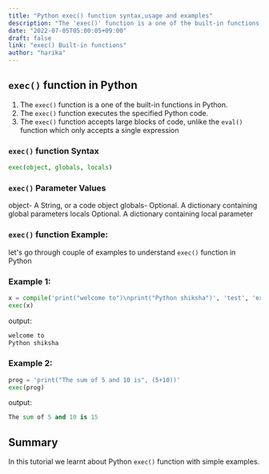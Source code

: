 ```yaml
---
title: "Python exec() function syntax,usage and examples"
description: "The 'exec()' function is a one of the built-in functions in Python"
date: "2022-07-05T05:00:05+09:00"
draft: false
link: "exec() Built-in functions"
author: "harika"
---
```


## `exec()` function in Python

1. The `exec()` function is a one of the built-in functions in Python.
2. The `exec()` function executes the specified Python code.
3. The `exec()` function accepts large blocks of code, unlike the `eval()` function which only accepts a single expression

### `exec()` function Syntax

```Python
exec(object, globals, locals)
```

### `exec()` Parameter Values
object-	A String, or a code object
globals- Optional. A dictionary containing global parameters
locals 	Optional. A dictionary containing local parameter

### `exec()` function Example:

let's go through couple of examples to understand `exec()` function in Python


### Example 1:

```Python
x = compile('print("welcome to")\nprint("Python shiksha")', 'test', 'exec')
exec(x) 
```
output:

```Python
welcome to
Python shiksha
```
### Example 2:

```Python
prog = 'print("The sum of 5 and 10 is", (5+10))'
exec(prog)
```
output:

```Python
The sum of 5 and 10 is 15
```

## Summary
In this tutorial we learnt about Python `exec()` function with simple examples.



